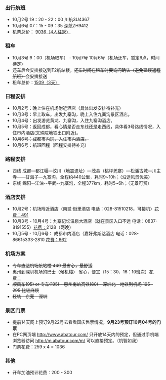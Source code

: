 ### 出行航班

* 10月2号 19：20 - 22：00	川航3U4367	
* 10月6号 07：15 - 09：35    深航ZH9412
* 机票总价： <u>9036（4人往返）</u>

### 租车

* 10月3号 9：00（机场取车）  -  ~~10月7号~~ 10月6号（机场还车，暂定6点，时间待定）
* 还车后会安排接送到T2航站楼，~~还车时间在租车时要询问确认（避免延误返程航班）~~会安排接送
* 租车总价：<u>1509（3天）</u>

### 日程安排

* 10月2号：晚上住在机场附近酒店（具体出发安排待补充）
* 10月3号：早上取车，出发九寨沟，晚上入住九寨沟景区酒店。
* 10月4号：出发游览黄龙、九寨沟，入住九寨沟酒店。
* 10月5号：返回成都，看心情是否走东线还是走西线，具体看3号路线情况，入住市内酒店(文殊院地铁出口附近)。
* ~~10月6号：成都市内玩，入住市内酒店。~~
* 10月6号：航班回程（回程安排待补充）

### 路程安排

* 西线 成都—都江堰—汶川（地震遗址）—茂县（桃坪羌寨）—松潘古城—川主寺——甘海子—九寨沟，全程约440公里，耗时9~10h；（沿途风景优美）
* 东线 绵阳--江油--平武--九寨沟，全程377km，耗时5~6h；（无景可赏）

### 酒店安排

* 10月2号：机场附近酒店（南贰·街里酒店 电话：028-81510218，可接机）<u>花费：491</u>
* 10月3号 - 10月4号：九寨记忆温泉大酒店（就在景区入口不远 电话：0837-8191555）<u>花费：</u>2128（两晚）
* 10月5号 - 10月6号： 成都市内酒店（嘉好弗斯达酒店 电话：028-86615333-2810 <u>花费：662</u>

### 机场方案

* ~~专车直达机场航站楼  440 最省心，最舒适~~
* 惠州到深圳机场的巴士（候机楼） 省心，便宜（15：30、16：10班次）<u>花费：</u>
* ~~顺风车(95) or 专车(195) - 惠州南站高铁(80) - 深圳北 - 地铁到机场  195 - 295  比较麻烦~~
* ~~轻轨 - 东莞 - 深圳~~

### 景区门票

* 提前14天网上预订9月22号去看看国庆售票情况，**9月23号预订10月04号的门票**
* 在PC网页端 http://www.abatour.com/ 只开放14天内的预定，但通过手机端浏览器访问 http://m.abatour.com/m/ 可以直接预定。（机智如我）
* 门票花费：259 x 4 = 1036

### 其他

* 开车加油预计花费：200 - 300

